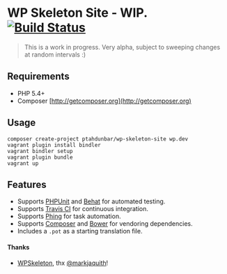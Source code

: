 # WP Skeleton Site - WIP. [![Build Status](https://travis-ci.org/ptahdunbar/wp-skeleton-site.png?branch=develop)](https://travis-ci.org/ptahdunbar/wp-skeleton-site)

> This is a work in progress. Very alpha, subject to sweeping changes at random intervals :)

## Requirements
* PHP 5.4+
* Composer [http://getcomposer.org](http://getcomposer.org)

## Usage
```
composer create-project ptahdunbar/wp-skeleton-site wp.dev
vagrant plugin install bindler
vagrant bindler setup
vagrant plugin bundle
vagrant up
```

## Features

* Supports [PHPUnit](http://phpunit.de/manual/) and [Behat](http://behat.org/) for automated testing.
* Supports [Travis CI](https://travis-ci.org/) for continuous integration.
* Supports [Phing](http://www.phing.info/) for task automation.
* Supports [Composer](http://getcomposer.org/) and [Bower](http://bower.io/) for vendoring dependencies.
* Includes a `.pot` as a starting translation file.

#### Thanks
* [WPSkeleton](https://github.com/markjaquith/WordPress-Skeleton), thx [@markjaquith](https://github.com/markjaquith)!
